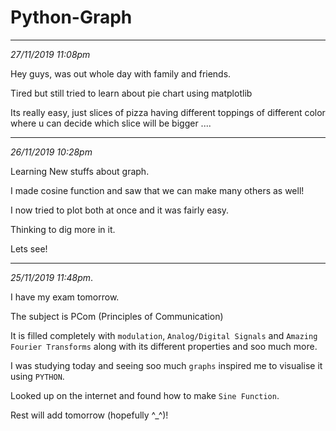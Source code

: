 # Python-Graph
---
_27/11/2019 11:08pm_

Hey guys, was out whole day with family and friends.

Tired but still tried to learn about pie chart using matplotlib

Its really easy, just slices of pizza having  different toppings of different color where u can decide which slice will be bigger ....

---
_26/11/2019 10:28pm_

Learning New stuffs about graph.

I made cosine function and saw that we can make many others as well!

I now tried to plot both at once and it was fairly easy.

Thinking to dig more in it.

Lets see!

---
_25/11/2019 11:48pm_.

I have my exam tomorrow.

The subject is PCom (Principles of Communication)

It is filled completely with `modulation`, `Analog/Digital Signals` and `Amazing Fourier Transforms` along with its different properties and soo much more.

I was studying today and seeing soo much `graphs` inspired me to visualise it using `PYTHON`.

Looked up on the internet and found how to make `Sine Function`.

Rest will add tomorrow (hopefully ^_^)!
